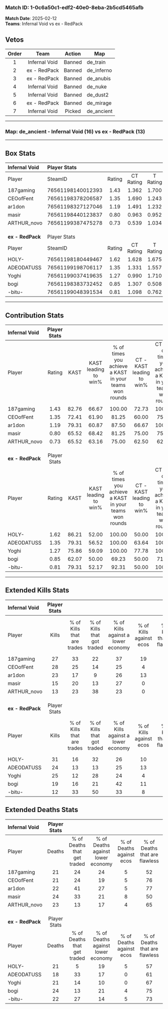 ### Match ID: 1-0c6a50c1-edf2-40e0-8eba-2b5cd5465afb  
**Match Date**: 2025-02-12  
**Teams**: Infernal Void vs ex - RedPack  

## Vetos  

| Order | Team | Action | Map |
| :---: | :--: | :----: | --- |
| 1 | Infernal Void | Banned | de_train |
| 2 | ex - RedPack | Banned | de_inferno |
| 3 | ex - RedPack | Banned | de_anubis |
| 4 | Infernal Void | Banned | de_nuke |
| 5 | Infernal Void | Banned | de_dust2 |
| 6 | ex - RedPack | Banned | de_mirage |
| 7 | Infernal Void | Picked | de_ancient |

---  

### **Map**: de_ancient - Infernal Void (16) vs ex - RedPack (13)  
---  

## Box Stats  

| **Infernal Void** | Player Stats      |        |           |          |       |       |       |         |        |      |     |
| :- | :- | :-: | :-: | :-: | :-: | :-: | :-: | :-: | :-: | :-: | :-: |
| Player            | SteamID           | Rating | CT Rating | T Rating | KAST  |  ADR  | Kills | Assists | Deaths | K/D  | HS% |
| 187gaming         | 76561198140012393 |  1.43  |   1.362   |  1.700   | 82.76 | 101.7 |  27   |    6    |   21   | 1.29 | 44  |
| CEOofFent         | 76561198378206587 |  1.35  |   1.690   |  1.243   | 72.41 | 91.1  |  28   |    7    |   21   | 1.33 | 17  |
| ar1don            | 76561198327127046 |  1.19  |   1.491   |  1.232   | 79.31 | 79.8  |  23   |    4    |   22   | 1.05 | 56  |
| masir             | 76561198440123837 |  0.80  |   0.963   |  0.952   | 65.52 | 66.0  |  15   |   12    |   24   | 0.63 | 40  |
| ARTHUR_novo       | 76561199387475278 |  0.73  |   0.539   |  1.034   | 65.52 | 61.3  |  13   |    8    |   23   | 0.57 | 61  |
|                   |                   |        |           |          |       |       |       |         |        |      |     |
|                   |                   |        |           |          |       |       |       |         |        |      |     |
|                   |                   |        |           |          |       |       |       |         |        |      |     |
| **ex - RedPack**  | Player Stats      |        |           |          |       |       |       |         |        |      |     |
| Player            | SteamID           | Rating | CT Rating | T Rating | KAST  |  ADR  | Kills | Assists | Deaths | K/D  | HS% |
| HOLY-             | 76561198180449467 |  1.62  |   1.628   |  1.675   | 86.21 | 113.1 |  31   |    8    |   21   | 1.48 | 61  |
| ADEODATUSS        | 76561199198706117 |  1.35  |   1.331   |  1.557   | 79.31 | 93.5  |  24   |    7    |   18   | 1.33 | 62  |
| Yoghi             | 76561199037419635 |  1.27  |   0.990   |  1.710   | 75.86 | 84.1  |  25   |    8    |   21   | 1.19 | 44  |
| bogi              | 76561198383732452 |  0.85  |   1.307   |  0.508   | 62.07 | 59.1  |  19   |    7    |   24   | 0.79 | 31  |
| -bitu-            | 76561199048391534 |  0.81  |   1.098   |  0.762   | 79.31 | 55.5  |  12   |   12    |   22   | 0.55 | 25  |
---  

## Contribution Stats  

| **Infernal Void** | Player Stats |       |                      |                                                        |                           |                                                             |                          |                                                            |
| :- | :-: | :-: | :-: | :-: | :-: | :-: | :-: | :-: |
| Player            |    Rating    | KAST  | KAST leading to win% | % of times you achieve a KAST in your teams won rounds | CT - KAST leading to win% | CT - % of times you achieve a KAST in your teams won rounds | T - KAST leading to win% | T - % of times you achieve a KAST in your teams won rounds |
| 187gaming         |     1.43     | 82.76 |        66.67         |                         100.00                         |           72.73           |                           100.00                            |          61.54           |                           100.00                           |
| CEOofFent         |     1.35     | 72.41 |        61.90         |                         81.25                          |           60.00           |                            75.00                            |          63.64           |                           87.50                            |
| ar1don            |     1.19     | 79.31 |        60.87         |                         87.50                          |           66.67           |                           100.00                            |          54.55           |                           75.00                            |
| masir             |     0.80     | 65.52 |        68.42         |                         81.25                          |           75.00           |                            75.00                            |          63.64           |                           87.50                            |
| ARTHUR_novo       |     0.73     | 65.52 |        63.16         |                         75.00                          |           62.50           |                            62.50                            |          63.64           |                           87.50                            |
|                   |              |       |                      |                                                        |                           |                                                             |                          |                                                            |
|                   |              |       |                      |                                                        |                           |                                                             |                          |                                                            |
|                   |              |       |                      |                                                        |                           |                                                             |                          |                                                            |
| **ex - RedPack**  | Player Stats |       |                      |                                                        |                           |                                                             |                          |                                                            |
| Player            |    Rating    | KAST  | KAST leading to win% | % of times you achieve a KAST in your teams won rounds | CT - KAST leading to win% | CT - % of times you achieve a KAST in your teams won rounds | T - KAST leading to win% | T - % of times you achieve a KAST in your teams won rounds |
| HOLY-             |     1.62     | 86.21 |        52.00         |                         100.00                         |           50.00           |                           100.00                            |          54.55           |                           100.00                           |
| ADEODATUSS        |     1.35     | 79.31 |        56.52         |                         100.00                         |           63.64           |                           100.00                            |          50.00           |                           100.00                           |
| Yoghi             |     1.27     | 75.86 |        59.09         |                         100.00                         |           77.78           |                           100.00                            |          46.15           |                           100.00                           |
| bogi              |     0.85     | 62.07 |        50.00         |                         69.23                          |           50.00           |                            71.43                            |          50.00           |                           66.67                            |
| -bitu-            |     0.81     | 79.31 |        52.17         |                         92.31                          |           50.00           |                           100.00                            |          55.56           |                           83.33                            |
---  

## Extended Kills Stats  

| **Infernal Void** | Player Stats |                            |                            |                                    |                         |                              |                                 |                                       |                    |           |
| :- | :-: | :-: | :-: | :-: | :-: | :-: | :-: | :-: | :-: | :-: |
| Player            |    Kills     | % of Kills that are trades | % of Kills that got traded | % of Kills against a lower economy | % of Kills against ecos | % of Kills that are flawless | % of Kills that are close duels | % of Kills that are assisted by flash | Pistol Round Kills | AWP Kills |
| 187gaming         |      27      |             33             |             22             |                 37                 |           19            |              67              |                0                |                   4                   |         2          |     2     |
| CEOofFent         |      28      |             25             |             14             |                 25                 |            4            |              64              |                0                |                   0                   |         17         |     1     |
| ar1don            |      23      |             17             |             9              |                 26                 |           13            |              70              |                4                |                   0                   |         0          |     3     |
| masir             |      15      |             20             |             13             |                 27                 |            0            |              53              |                0                |                  13                   |         0          |     0     |
| ARTHUR_novo       |      13      |             23             |             38             |                 23                 |            0            |              77              |                8                |                   0                   |         0          |     4     |
|                   |              |                            |                            |                                    |                         |                              |                                 |                                       |                    |           |
|                   |              |                            |                            |                                    |                         |                              |                                 |                                       |                    |           |
|                   |              |                            |                            |                                    |                         |                              |                                 |                                       |                    |           |
| **ex - RedPack**  | Player Stats |                            |                            |                                    |                         |                              |                                 |                                       |                    |           |
| Player            |    Kills     | % of Kills that are trades | % of Kills that got traded | % of Kills against a lower economy | % of Kills against ecos | % of Kills that are flawless | % of Kills that are close duels | % of Kills that are assisted by flash | Pistol Round Kills | AWP Kills |
| HOLY-             |      31      |             16             |             32             |                 26                 |           10            |              58              |                6                |                  19                   |         0          |     1     |
| ADEODATUSS        |      24      |             13             |             13             |                 25                 |           13            |              58              |                4                |                   8                   |         0          |     1     |
| Yoghi             |      25      |             12             |             28             |                 24                 |            4            |              68              |                4                |                   0                   |         0          |     2     |
| bogi              |      19      |             16             |             21             |                 42                 |           11            |              58              |                0                |                   0                   |         0          |     0     |
| -bitu-            |      12      |             33             |             50             |                 33                 |            8            |              83              |                8                |                   8                   |         8          |     2     |
## Extended Deaths Stats  

| **Infernal Void** | Player Stats |                             |                                   |                          |                               |                            |                           |               |
| :- | :-: | :-: | :-: | :-: | :-: | :-: | :-: | :-: |
| Player            |    Deaths    | % of Deaths that get traded | % of Deaths against lower economy | % of Deaths against ecos | % of Deaths that are flawless | % of Deaths that are close | % of Deaths while blinded | Deaths to AWP |
| 187gaming         |      21      |             24              |                24                 |            5             |              52               |             10             |             5             |       1       |
| CEOofFent         |      21      |             24              |                19                 |            5             |              76               |             10             |            14             |       3       |
| ar1don            |      22      |             41              |                27                 |            5             |              77               |             5              |            14             |       2       |
| masir             |      24      |             33              |                21                 |            8             |              50               |             0              |             0             |       0       |
| ARTHUR_novo       |      23      |             13              |                17                 |            4             |              65               |             0              |             9             |       2       |
|                   |              |                             |                                   |                          |                               |                            |                           |               |
|                   |              |                             |                                   |                          |                               |                            |                           |               |
|                   |              |                             |                                   |                          |                               |                            |                           |               |
| **ex - RedPack**  | Player Stats |                             |                                   |                          |                               |                            |                           |               |
| Player            |    Deaths    | % of Deaths that get traded | % of Deaths against lower economy | % of Deaths against ecos | % of Deaths that are flawless | % of Deaths that are close | % of Deaths while blinded | Deaths to AWP |
| HOLY-             |      21      |              5              |                19                 |            5             |              57               |             0              |             0             |       2       |
| ADEODATUSS        |      18      |             33              |                17                 |            0             |              61               |             6              |            11             |       4       |
| Yoghi             |      21      |             14              |                10                 |            0             |              67               |             0              |             0             |       4       |
| bogi              |      24      |             13              |                21                 |            4             |              75               |             4              |             0             |       3       |
| -bitu-            |      22      |             27              |                14                 |            5             |              73               |             0              |             5             |       6       |
